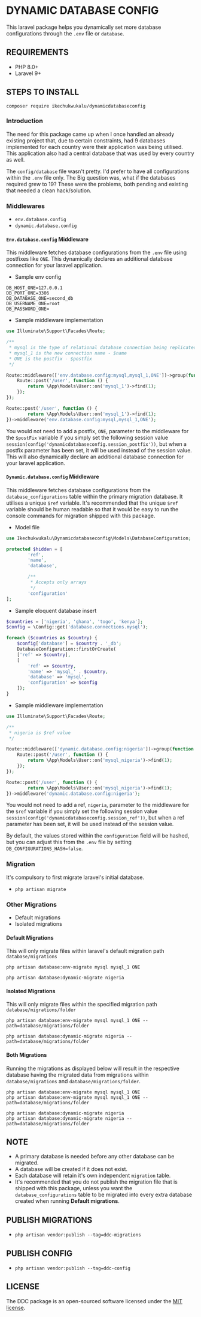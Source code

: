 # DYNAMIC DATABASE CONFIG

<!-- [![Latest Version on Packagist](https://img.shields.io/packagist/v/ikechukwukalu/dynamicdatabaseconfig?style=flat-square)](https://packagist.org/packages/ikechukwukalu/dynamicdatabaseconfig)
[![Quality Score](https://img.shields.io/scrutinizer/quality/g/ikechukwukalu/dynamicdatabaseconfig/main?style=flat-square)](https://scrutinizer-ci.com/g/ikechukwukalu/dynamicdatabaseconfig/)
[![Code Quality](https://img.shields.io/codefactor/grade/github/ikechukwukalu/dynamicdatabaseconfig?style=flat-square)](https://www.codefactor.io/repository/github/ikechukwukalu/dynamicdatabaseconfig)
[![Github Workflow Status](https://img.shields.io/github/actions/workflow/status/ikechukwukalu/dynamicdatabaseconfig/dynamicdatabaseconfig.yml?branch=main&style=flat-square)](https://github.com/ikechukwukalu/dynamicdatabaseconfig/actions/workflows/dynamicdatabaseconfig.yml)
[![Total Downloads](https://img.shields.io/packagist/dt/ikechukwukalu/dynamicdatabaseconfig?style=flat-square)](https://packagist.org/packages/ikechukwukalu/dynamicdatabaseconfig)
[![Licence](https://img.shields.io/packagist/l/ikechukwukalu/dynamicdatabaseconfig?style=flat-square)](https://github.com/ikechukwukalu/dynamicdatabaseconfig/blob/main/LICENSE.md) -->

This laravel package helps you dynamically set more database configurations through the `.env` file or `database`.

## REQUIREMENTS

- PHP 8.0+
- Laravel 9+

## STEPS TO INSTALL

``` shell
composer require ikechukwukalu/dynamicdatabaseconfig
```

### Introduction

The need for this package came up when I once handled an already existing project that, due to certain constraints, had 9 databases implemented for each country were their application was being utilised. This application also had a central database that was used by every country as well.

The `config/database` file wasn't pretty. I'd prefer to have all configurations within the `.env` file only. The Big question was, what if the databases required grew to 19? These were the problems, both pending and existing that needed a clean hack/solution.

### Middlewares

- `env.database.config`
- `dynamic.database.config`

#### `Env.database.config` Middleware

This middleware fetches database configurations from the `.env` file using postfixes like `ONE`. This dynamically declares an additional database connection for your laravel application.

- Sample env config

``` shell
DB_HOST_ONE=127.0.0.1
DB_PORT_ONE=3306
DB_DATABASE_ONE=second_db
DB_USERNAME_ONE=root
DB_PASSWORD_ONE=
```

- Sample middleware implementation

``` php
use Illuminate\Support\Facades\Route;

/**
 * mysql is the type of relational database connection being replicated - $database
 * mysql_1 is the new connection name - $name
 * ONE is the postfix - $postfix
 */

Route::middleware(['env.database.config:mysql,mysql_1,ONE'])->group(function () {
    Route::post('/user', function () {
        return \App\Models\User::on('mysql_1')->find(1);
    });
});

Route::post('/user', function () {
        return \App\Models\User::on('mysql_1')->find(1);
})->middleware('env.database.config:mysql,mysql_1,ONE');
```

You would not need to add a postfix, `ONE`, parameter to the middleware for the `$postFix` variable if you simply set the following session value `session(config('dynamicdatabaseconfig.session_postfix'))`, but when a postfix parameter has been set, it will be used instead of the session value. This will also dynamically declare an additional database connection for your laravel application.

#### `Dynamic.database.config` Middleware

This middleware fetches database configurations from the `database_configurations` table within the primary migration database. It utilises a unique `$ref` variable. It's recommended that the unique `$ref` variable should be human readable so that it would be easy to run the console commands for migration shipped with this package.

- Model file

``` php
use Ikechukwukalu\Dynamicdatabaseconfig\Models\DatabaseConfiguration;

protected $hidden = [
        'ref',
        'name',
        'database',

        /**
         * Accepts only arrays
         */
        'configuration'
];
```

- Sample eloquent database insert

```php
$countries = ['nigeria', 'ghana', 'togo', 'kenya'];
$config = \Config::get('database.connections.mysql');

foreach ($countries as $country) {
    $config['database'] = $country . '_db';
    DatabaseConfiguration::firstOrCreate(
    ['ref' => $country],
    [
        'ref' => $country,
        'name' => 'mysql_' . $country,
        'database' => 'mysql',
        'configuration' => $config
    ]);
}
```

- Sample middleware implementation

``` php
use Illuminate\Support\Facades\Route;

/**
 * nigeria is $ref value
 */

Route::middleware(['dynamic.database.config:nigeria'])->group(function () {
    Route::post('/user', function () {
        return \App\Models\User::on('mysql_nigeria')->find(1);
    });
});

Route::post('/user', function () {
        return \App\Models\User::on('mysql_nigeria')->find(1);
})->middleware('dynamic.database.config:nigeria');
```

You would not need to add a ref, `nigeria`, parameter to the middleware for the `$ref` variable if you simply set the following session value `session(config('dynamicdatabaseconfig.session_ref'))`, but when a ref parameter has been set, it will be used instead of the session value.

By default, the values stored within the `configuration` field will be hashed, but you can adjust this from the `.env` file by setting `DB_CONFIGURATIONS_HASH=false`.

### Migration

It's compulsory to first migrate laravel's initial database.

- `php artisan migrate`

### Other Migrations

- Default migrations
- Isolated migrations

#### Default Migrations

This will only migrate files within laravel's default migration path `database/migrations`

``` shell
php artisan database:env-migrate mysql mysql_1 ONE

php artisan database:dynamic-migrate nigeria
```

#### Isolated Migrations

This will only migrate files within the specified migration path `database/migrations/folder`

``` shell
php artisan database:env-migrate mysql mysql_1 ONE --path=database/migrations/folder

php artisan database:dynamic-migrate nigeria --path=database/migrations/folder
```

#### Both Migrations

Running the migrations as displayed below will result in the respective database having the migrated data from migrations within `database/migrations` and `database/migrations/folder`.

``` shell
php artisan database:env-migrate mysql mysql_1 ONE
php artisan database:env-migrate mysql mysql_1 ONE --path=database/migrations/folder

php artisan database:dynamic-migrate nigeria
php artisan database:dynamic-migrate nigeria --path=database/migrations/folder
```

## NOTE

- A primary database is needed before any other database can be migrated.
- A database will be created if it does not exist.
- Each database will retain it's own independent `migration` table.
- It's recommended that you do not publish the migration file that is shipped with this package, unless you want the `database_configurations` table to be migrated into every extra database created when running **Default migrations**.

## PUBLISH MIGRATIONS

- `php artisan vendor:publish --tag=ddc-migrations`

## PUBLISH CONFIG

- `php artisan vendor:publish --tag=ddc-config`

## LICENSE

The DDC package is an open-sourced software licensed under the [MIT license](https://opensource.org/licenses/MIT).
